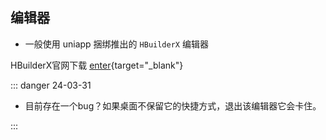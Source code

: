 ## 编辑器

- 一般使用 uniapp 捆绑推出的 `HBuilderX` 编辑器

HBuilderX官网下载 [enter](https://www.dcloud.io/hbuilderx.html){target="_blank"}  

::: danger <Badge type='warning'>24-03-31</Badge>

- 目前存在一个bug？如果桌面不保留它的快捷方式，退出该编辑器它会卡住。

:::
